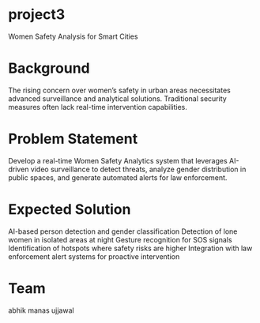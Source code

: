 # project3
Women Safety Analysis for Smart Cities

# Background
The rising concern over women’s safety in urban areas necessitates advanced surveillance and analytical solutions. Traditional security measures often lack real-time intervention capabilities.

# Problem Statement
Develop a real-time Women Safety Analytics system that leverages AI-driven video surveillance to detect threats, analyze gender distribution in public spaces, and generate automated alerts for law enforcement.

# Expected Solution
AI-based person detection and gender classification
Detection of lone women in isolated areas at night
Gesture recognition for SOS signals
Identification of hotspots where safety risks are higher
Integration with law enforcement alert systems for proactive intervention

# Team
abhik
manas 
ujjawal
